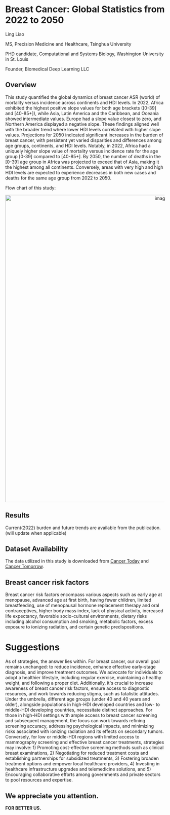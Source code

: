 # Breast Cancer: Global Statistics from 2022 to 2050

Ling Liao

MS, Precision Medicine and Healthcare, Tsinghua University

PHD candidate, Computational and Systems Biology, Washington University in St. Louis

Founder, Biomedical Deep Learning LLC

## Overview

This study quantified the global dynamics of breast cancer ASR (world) of mortality versus incidence across continents and HDI levels. In 2022, Africa exhibited the highest positive slope values for both age brackets ([0-39] and [40-85+]), while Asia, Latin America and the Caribbean, and Oceania showed intermediate values. Europe had a slope value closest to zero, and Northern America displayed a negative slope. These findings aligned well with the broader trend where lower HDI levels correlated with higher slope values. Projections for 2050 indicated significant increases in the burden of breast cancer, with persistent yet varied disparities and differences among age groups, continents, and HDI levels.
Notably, in 2022, Africa had a uniquely higher slope value of mortality versus incidence rate for the age group [0-39] compared to [40-85+]. By 2050, the number of deaths in the [0-39] age group in Africa was projected to exceed that of Asia, making it the highest among all continents. 
Conversely, areas with very high and high HDI levels are expected to experience decreases in both new cases and deaths for the same age group from 2022 to 2050.


Flow chart of this study:

<div style="text-align: center;">
  <img width="970" alt="image" src="https://github.com/lingliao/BC_2022-2050/assets/91222367/4faa0cc1-b33a-4dd3-9708-0d1da45bc900">
</div>

## Results

Current(2022) burden and future trends are available from the publication.(will update when applicable)

## Dataset Availability
The data utilized in this study is downloaded from [Cancer Today](https://gco.iarc.who.int/today/en/dataviz/maps-heatmap?mode=population&types=1) and [Cancer Tomorrow](https://gco.iarc.who.int/tomorrow/en/dataviz/bubbles?cancers=20&populations=903_904_905_908_909_935&years=2022&sexes=0).


## Breast cancer risk factors
Breast cancer risk factors encompass various aspects such as early age at menopause, advanced age at first birth, having fewer children, limited breastfeeding, use of menopausal hormone replacement therapy and oral contraceptives, higher body mass index, lack of physical activity, increased life expectancy, favorable socio-cultural environments, dietary risks including alcohol consumption and smoking, metabolic factors, excess exposure to ionizing radiation, and certain genetic predispositions.

# Suggestions
As of strategies, the answer lies within. For breast cancer, our overall goal remains unchanged: to reduce incidence, enhance effective early-stage diagnosis, and improve treatment outcomes. We advocate for individuals to adopt a healthier lifestyle, including regular exercise, maintaining a healthy weight, and following a proper diet. Additionally, it's crucial to increase awareness of breast cancer risk factors, ensure access to diagnostic resources, and work towards reducing stigma, such as fatalistic attitudes.
Under the umbrella, different age groups (under 40 and 40 years and older), alongside populations in high-HDI developed countries and low- to middle-HDI developing countries, necessitate distinct approaches. For those in high-HDI settings with ample access to breast cancer screening and subsequent management, the focus can work towards refining screening accuracy, addressing psychological impacts, and minimizing risks associated with ionizing radiation and its effects on secondary tumors. Conversely, for low or middle-HDI regions with limited access to mammography screening and effective breast cancer treatments, strategies may involve: 1) Promoting cost-effective screening methods such as clinical breast examinations, 2) Negotiating for reduced treatment costs and establishing partnerships for subsidized treatments, 3) Fostering broaden treatment options and empower local healthcare providers, 4) Investing in healthcare infrastructure upgrades and telemedicine solutions, and 5) Encouraging collaborative efforts among governments and private sectors to pool resources and expertise.

## We appreciate you attention.

**FOR BETTER US.**
